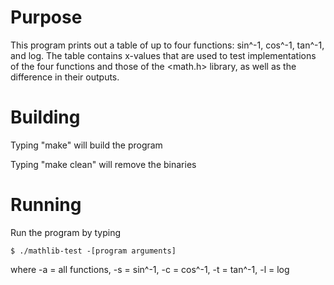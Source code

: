 # Purpose

This program prints out a table of up to four functions: sin^-1, cos^-1, tan^-1,
and log. The table contains x-values that are used to test implementations of 
the four functions and those of the <math.h> library, as well as the difference
in their outputs.

# Building

Typing "make" will build the program

Typing "make clean" will remove the binaries

# Running

Run the program by typing

	$ ./mathlib-test -[program arguments]

where -a = all functions, -s = sin^-1, -c = cos^-1, -t = tan^-1, -l = log
